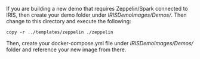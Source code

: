 If you are building a new demo that requires Zeppelin/Spark connected to IRIS, 
then create your demo folder under *IRISDemoImages/Demos/<YourDemo>*. Then change
to this directory and execute the following:

``` shell
copy -r ../templates/zeppelin ./zeppelin
```

Then, create your docker-compose.yml file under *IRISDemoImages/Demos/<YourDemo>* folder
and reference your new image from there.



